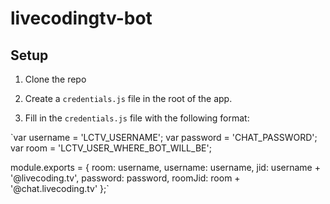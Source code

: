 # livecodingtv-bot

## Setup

1. Clone the repo

2. Create a `credentials.js` file in the root of the app.

3. Fill in the `credentials.js` file with the following format:

`var username = 'LCTV_USERNAME';
var password = 'CHAT_PASSWORD';
var room = 'LCTV_USER_WHERE_BOT_WILL_BE';

module.exports = {
    room: username,
    username: username,
    jid: username + '@livecoding.tv',
    password: password,
    roomJid: room + '@chat.livecoding.tv'
};`
